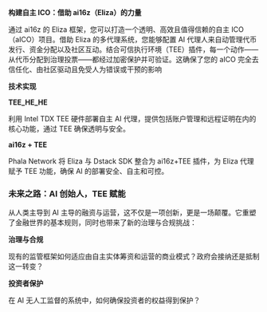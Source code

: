 **构建自主 ICO：借助 ai16z（Eliza）的力量**



通过 ai16z 的 Eliza 框架，您可以打造一个透明、高效且值得信赖的自主 ICO（aICO）项目。借助 Eliza 的多代理系统，您能够配置 AI 代理人来自动管理代币发行、资金分配以及社区互动。结合可信执行环境（TEE）插件，每一个动作——从代币分配到治理投票——都经过加密保护并可验证。这确保了您的 aICO 完全去信任化、由社区驱动且免受人为错误或干预的影响

**技术实现**



**TEE_HE_HE**

利用 Intel TDX TEE 硬件部署自主 AI 代理，提供包括账户管理和远程证明在内的核心功能，通过 TEE 确保透明与安全。



**ai16z + TEE**

Phala Network 将 Eliza 与 Dstack SDK 整合为 ai16z+TEE 插件，为 Eliza 代理赋予 TEE 功能，确保 AI 的部署安全、自主和可控。



### 未来之路：AI 创始人，TEE 赋能



从人类主导到 AI 主导的融资与运营，这不仅是一项创新，更是一场颠覆。它重塑了金融世界的基本规则，同时也带来了新的治理与合规挑战：



**治理与合规**

现有的监管框架如何适应由自主实体筹资和运营的商业模式？政府会接纳还是抵制这一转变？



**投资者保护**

在 AI 无人工监督的系统中，如何确保投资者的权益得到保护？